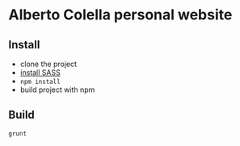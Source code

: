 # Alberto Colella personal website #

## Install ##

 - clone the project
 - [install SASS](http://sass-lang.com)
 - `npm install`
 - build project with npm

## Build ##

    grunt
